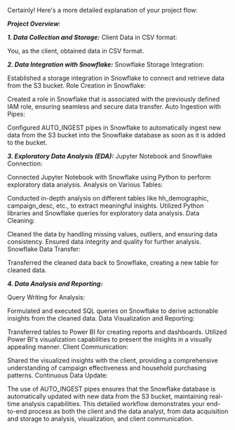 
Certainly! Here's a more detailed explanation of your project flow:

***Project Overview***:

***1. Data Collection and Storage:***
Client Data in CSV format:

You, as the client, obtained data in CSV format.
<!-- Amazon S3 for Data Storage: -->

<!-- Created an Amazon S3 bucket to store the data for easy and scalable access in the future.
Organized the data into sub-folders within the S3 bucket, each named after the respective datasets (e.g., hh_demographic, campaign_desc, etc.).
IAM Policies and Roles:

Defined an IAM policy in AWS Identity and Access Management (IAM) to regulate access to the S3 bucket.
Created a role that grants necessary permissions based on the IAM policy. -->

***2. Data Integration with Snowflake:***
Snowflake Storage Integration:

Established a storage integration in Snowflake to connect and retrieve data from the S3 bucket.
Role Creation in Snowflake:

Created a role in Snowflake that is associated with the previously defined IAM role, ensuring seamless and secure data transfer.
Auto Ingestion with Pipes:

Configured AUTO_INGEST pipes in Snowflake to automatically ingest new data from the S3 bucket into the Snowflake database as soon as it is added to the bucket.

***3. Exploratory Data Analysis (EDA):***
Jupyter Notebook and Snowflake Connection:

Connected Jupyter Notebook with Snowflake using Python to perform exploratory data analysis.
Analysis on Various Tables:

Conducted in-depth analysis on different tables like hh_demographic, campaign_desc, etc., to extract meaningful insights.
Utilized Python libraries and Snowflake queries for exploratory data analysis.
Data Cleaning:

Cleaned the data by handling missing values, outliers, and ensuring data consistency.
Ensured data integrity and quality for further analysis.
Snowflake Data Transfer:

Transferred the cleaned data back to Snowflake, creating a new table for cleaned data.

***4. Data Analysis and Reporting:***

Query Writing for Analysis:

Formulated and executed SQL queries on Snowflake to derive actionable insights from the cleaned data.
Data Visualization and Reporting:

Transferred tables to Power BI for creating reports and dashboards.
Utilized Power BI's visualization capabilities to present the insights in a visually appealing manner.
Client Communication:

Shared the visualized insights with the client, providing a comprehensive understanding of campaign effectiveness and household purchasing patterns.
Continuous Data Update:

The use of AUTO_INGEST pipes ensures that the Snowflake database is automatically updated with new data from the S3 bucket, maintaining real-time analysis capabilities.
This detailed workflow demonstrates your end-to-end process as both the client and the data analyst, from data acquisition and storage to analysis, visualization, and client communication.
